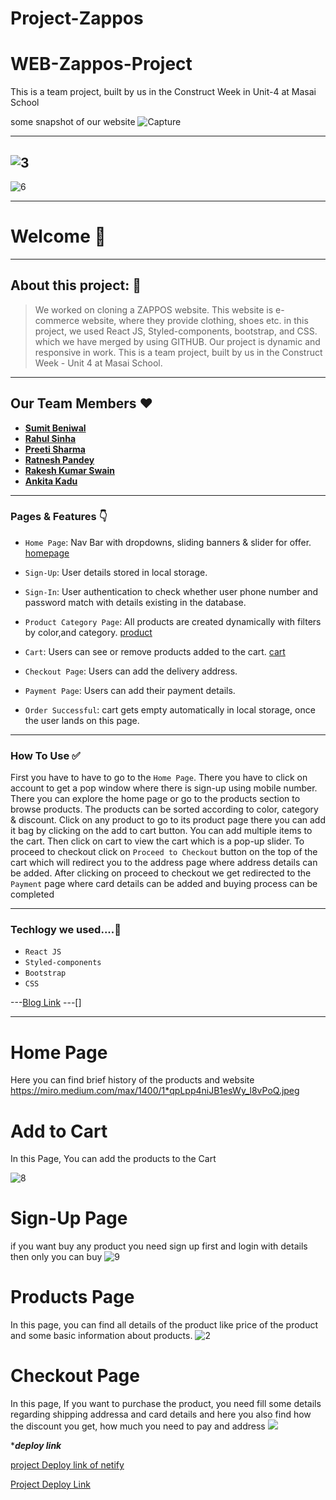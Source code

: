 # Project-Zappos
# WEB-Zappos-Project
This is a team project, built by us in the Construct Week in Unit-4 at Masai School


some snapshot of our website
![Capture](https://miro.medium.com/max/1400/1*qpLpp4niJB1esWy_l8vPoQ.jpeg)

---------
![3](https://miro.medium.com/max/1400/1*_XG6U5eTXUMDVBqty436Vw.png)
----------------

![6](https://miro.medium.com/max/1400/1*C_RUduBHzqmEpykYLNsZJA.jpeg)


---

# Welcome 👋

---

## About this project: 🙌

> We worked on cloning a ZAPPOS website. This website is e-commerce website, where they provide clothing, shoes etc. in this project, we used React JS, Styled-components, bootstrap, and CSS. which we have merged by using GITHUB. Our project is dynamic and responsive in work.
> This is a team project, built by us in the Construct Week - Unit 4 at Masai School.


---

## Our Team Members ❤️

- [**Sumit Beniwal**](https://www.linkedin.com/in/sumit-beniwal-987595232/)
- [**Rahul Sinha**](https://www.linkedin.com/in/rahul-sinha-584a2694/)
- [**Preeti Sharma**](https://www.linkedin.com/in/preeti-sharma123/)
- [**Ratnesh Pandey**](https://www.linkedin.com/in/ratnesh-pandey-068771232/)
- [**Rakesh Kumar Swain** ](https://www.linkedin.com/in/rakesh-kumar-swain-8259a7164/)
- [**Ankita Kadu**](https://www.linkedin.com/in/ankita-kadu-939a12172/)
---

### Pages & Features 👇

- `Home Page`: Nav Bar with dropdowns, sliding banners & slider for offer.
[homepage](https://miro.medium.com/max/1400/1*qpLpp4niJB1esWy_l8vPoQ.jpeg)
- `Sign-Up`: User details stored in local storage.
- `Sign-In`: User authentication to check whether user phone number and password match with details existing in the database.

- `Product Category Page`: All products are created dynamically with filters by color,and category.
[product](https://miro.medium.com/max/1400/1*_XG6U5eTXUMDVBqty436Vw.png)
- `Cart`: Users can see or remove products added to the cart.
[cart](https://miro.medium.com/max/1400/1*l5Vw-WvaeMfvioQt5CuMPg.jpeg)
- `Checkout Page`: Users can add the delivery address.
- `Payment Page`: Users can add their payment details.
- `Order Successful`: cart gets empty automatically in local storage, once the user lands on this page.

---

### How To Use ✅

First you have to have to go to the `Home Page`. There you have to click on account to get a pop window where there is sign-up using mobile number.  There you can explore the home page or go to the products section to browse products. The products can be sorted according to color,  category & discount. Click on any product to go to its product page there you can add it bag by clicking on the add to cart button. You can add multiple items to the cart. Then click on cart to view the cart which is a pop-up slider. To proceed to checkout click on `Proceed to Checkout` button on the top of the cart which will redirect you to the address page where address details can be added. After clicking on proceed to checkout we get redirected to the `Payment` page where card details can be added and buying process can be completed

---

### Techlogy we used....🔧

- `React JS` 
- `Styled-components`
- `Bootstrap`
- `CSS`

---[Blog Link](https://medium.com/@preetbhardwaj517/zappos-clone-c0cc65c7dbd3)
---[]



---

# Home Page
Here you can find brief history of the products and website
 https://miro.medium.com/max/1400/1*qpLpp4niJB1esWy_l8vPoQ.jpeg
    



# Add to Cart
In this Page, You can add the products to the Cart

![8](https://miro.medium.com/max/1400/1*l5Vw-WvaeMfvioQt5CuMPg.jpeg)




# Sign-Up Page
if you want buy any product you need sign up first and login with details then only you can buy
![9](https://miro.medium.com/max/1400/1*Nc6TY2a_RtwD5ZudCj_AdA.jpeg)




# Products Page
In this page, you can find all details of the product like price of the product and some basic information about products.
![2](https://miro.medium.com/max/1400/1*_XG6U5eTXUMDVBqty436Vw.png)



 # Checkout Page
In this page, If you want to purchase the product, you need fill some details regarding shipping addressa and card details and here you also find how the discount you get, how much you need to pay and address
![](https://miro.medium.com/max/1400/1*C_RUduBHzqmEpykYLNsZJA.jpeg)




****deploy link***

[project Deploy link of netify]()


[Project Deploy Link]()
